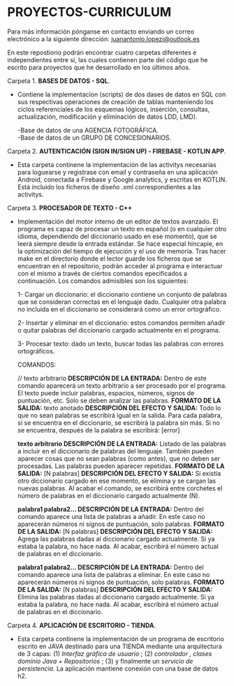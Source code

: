 # PROYECTOS-CURRICULUM
Para más información pónganse en contacto enviando un correo electrónico a la siguiente dirección: juanantonio.lopezj@outlook.es

En este repostiorio podrán encontrar cuatro carpetas diferentes e independientes entre sí, las cuales contienen parte del código que he escrito para proyectos que he desarrollado en los últimos años.  
     
Carpeta 1. **BASES DE DATOS - SQL**. 

  * Contiene la implementacíon (scripts) de dos dases de datos  en SQL con sus respectivas operaciones de creación de tablas manteniendo los ciclos referenciales de los esquemas lógicos,  inserción, consultas, actualización, modificación y eliminación de datos LDD, LMD).
  
    -Base de datos de una AGENCIA FOTOGRÁFICA.  
    -Base de datos de un GRUPO DE CONCESIONARIOS.

Carpeta 2. **AUTENTICACIÓN (SIGN IN/SIGN UP) - FIREBASE - KOTLIN APP**. 

  * Esta carpeta continene la implementación de las activitys necesarias para loguearse y registrase con email y contraseña en una aplicación Android, conectada a Firebase y Google analytics, y escritas en KOTLIN. Está incluido los ficheros de diseño .xml correspondientes a las activitys. 
  
Carpeta 3. **PROCESADOR DE TEXTO - C++**
  * Implementación del motor interno de un editor de textos avanzado. El programa es capaz de procesar un texto en español (o en cualquier otro idioma, dependiendo   del diccionario usado en ese momento), que se leerá siempre desde la entrada estándar. Se hace especial hincapie, en la optimización del tiempo de ejecución y el  uso de memoria. Tras hacer make en el directorio donde el lector guarde los ficheros que se encuentran en el repositorio, podrán acceder al programa e interactuar con el mismo a través de ciertos comandos epecificados a continuación. Los comandos admisibles son los  siguientes:
  
     1- Cargar un diccionario: el diccionario contiene un conjunto de palabras que se consideran correctas en el lenguaje dado. Cualquier otra palabra no incluida en el diccionario se considerará como un error ortográfico. 

     2- Insertar y eliminar en el diccionario: estos comandos permiten añadir o quitar palabras del diccionario cargado actualmente en el programa.

     3- Procesar texto: dado un texto, buscar todas las palabras con errores ortográficos.
     
     COMANDOS:
     
     // <texto> texto arbitrario </texto> 
     **DESCRIPCIÓN DE LA ENTRADA:** Dentro de este comando aparecerá un texto arbitrario a ser procesado por el programa. El texto puede incluir palabras, espacios, números, signos de puntuación, etc. Solo se deben analizar las palabras. 
     **FORMATO DE LA SALIDA:** texto anotado
     **DESCRIPCIÓN DEL EFECTO Y SALIDA:** Todo lo que no sean palabras se escribirá igual en la salida. Para cada palabra, si se encuentra en el diccionario, se escribirá la palabra sin más. Si no se encuentra, después de la palabra se escribirá: [error]
     
     **<diccionario> texto arbitrario </diccionario>**
     **DESCRIPCIÓN DE LA ENTRADA:** Listado de las palabras a incluir en el diccionario de palabras del lenguaje. También pueden aparecer cosas que no sean palabras (como antes), que no deben ser procesadas. Las palabras pueden aparecer repetidas.
     **FORMATO DE LA SALIDA:** [N palabras]
     **DESCRIPCIÓN DEL EFECTO Y SALIDA:** Si existía otro diccionario cargado en ese momento, se elimina y se cargan las nuevas palabras. Al acabar el comando, se escribirá entre corchetes el número de palabras en el diccionario cargado actualmente (N).
     
     **<insertar> palabra1 palabra2... </insertar>**
     **DESCRIPCIÓN DE LA ENTRADA:** Dentro del comando aparece una lista de palabras a añadir. En este caso no aparecerán números ni signos de puntuación, solo palabras.
     **FORMATO DE LA SALIDA:** [N palabras]
     **DESCRIPCIÓN DEL EFECTO Y SALIDA:** Agrega las palabras dadas al diccionario cargado actualmente. Si ya estaba la palabra, no hace nada. Al acabar, escribirá el número actual de palabras en el diccionario.
     
     **<eliminar> palabra1 palabra2... </eliminar>**
     **DESCRIPCIÓN DE LA ENTRADA:** Dentro del comando aparece una lista de palabras a eliminar. En este caso no aparecerán números ni signos de puntuación, solo palabras.
     **FORMATO DE LA SALIDA:** [N palabras]
     **DESCRIPCIÓN DEL EFECTO Y SALIDA:** Elimina las palabras dadas al diccionario cargado actualmente. Si ya estaba la palabra, no hace nada. Al acabar, escribirá el número actual de palabras en el diccionario.



Carpeta 4. **APLICACIÓN DE ESCRITORIO - TIENDA**. 

  * Esta carpeta continene la implementación de un programa de escritorio escrito en JAVA destinado para una TIENDA  mediante una arquitectura de 3 capas: (1) _Interfaz gráfica de usuario_ ; (2) _controlador , clases dominio Java + Repositorios_ ; (3) y finalmente un _servicio de persistencia_. La aplicación mantiene conexión con una base de datos h2.
  
